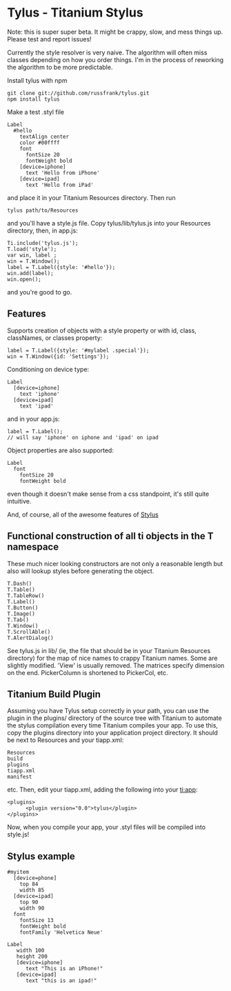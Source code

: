 Tylus - Titanium Stylus
=======================

Note: this is super super beta.  It might be crappy, slow, and mess things up.
Please test and report issues!

Currently the style resolver is very naive.  The algorithm will often miss
classes depending on how you order things.  I'm in the process of reworking
the algorithm to be more predictable.

Install tylus with npm

    git clone git://github.com/russfrank/tylus.git
    npm install tylus

Make a test .styl file

    Label
      #hello
        textAlign center
        color #00ffff
        font
          fontSize 20
          fontWeight bold
        [device=iphone]
          text 'Hello from iPhone'
        [device=ipad]
          text 'Hello from iPad'

and place it in your Titanium Resources directory.  Then run

    tylus path/to/Resources

and you'll have a style.js file.  Copy tylus/lib/tylus.js into your Resources
directory, then, in app.js:

    Ti.include('tylus.js');
    T.load('style');
    var win, label ;
    win = T.Window();
    label = T.Label({style: '#hello'});
    win.add(label);
    win.open();

and you're good to go.

Features
--------

Supports creation
of objects with a style property or with id, class, classNames, or classes
property:

    label = T.Label({style: '#mylabel .special'});
    win = T.Window({id: 'Settings'});

Conditioning on device type:

    Label
      [device=iphone]
        text 'iphone'
      [device=ipad]
        text 'ipad'

and in your app.js:

    label = T.Label();
    // will say 'iphone' on iphone and 'ipad' on ipad

Object properties are also supported:

    Label
      font
        fontSize 20
        fontWeight bold

even though it doesn't make sense from a css standpoint, it's still quite
intuitive.

And, of course, all of the awesome features of [Stylus](http://learnboost.github.com/stylus/)

Functional construction of all ti objects in the T namespace
------------------------------------------------------------

These much nicer looking constructors are not only a reasonable length but
also will lookup styles before generating the object.

    T.Dash()
    T.Table()
    T.TableRow()
    T.Label()
    T.Button()
    T.Image()
    T.Tab()
    T.Window()
    T.ScrollAble()
    T.AlertDialog()

See tylus.js in lib/ (ie, the file that should be in your Titanium Resources
directory) for the map of nice names to crappy Titanium names.  Some are
slightly modified.  'View' is usually removed.  The matrices specify dimension
on the end.  PickerColumn is shortened to PickerCol, etc.

Titanium Build Plugin
---------------------

Assuming you have Tylus setup correctly in your path, you can use the plugin in
the plugins/ directory of the source tree with Titanium to automate the stylus
compilation every time Titanium compiles your app.  To use this, copy the
plugins directory into your application project directory.  It should be next
to Resources and your tiapp.xml:

    Resources
    build
    plugins
    tiapp.xml
    manifest

etc.  Then, edit your tiapp.xml, adding the following into your <ti:app>:

    <plugins>
          <plugin version="0.0">tylus</plugin> 
    </plugins>

Now, when you compile your app, your .styl files will be compiled into 
style.js!

Stylus example
--------------

    #myitem
      [device=phone]
        top 84
        width 85
      [device=ipad]
        top 90
        width 90
      font
        fontSize 13
        fontWeight bold
        fontFamily 'Helvetica Neue'
    
    Label
       width 100
       height 200
       [device=iphone]
          text "This is an iPhone!"
       [device=ipad]
          text "this is an ipad!"
